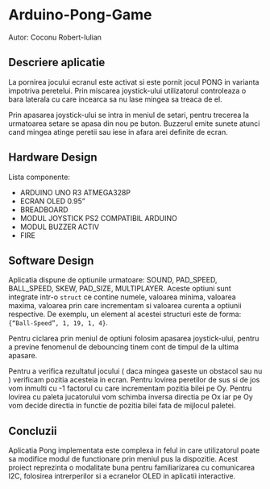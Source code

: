 # Arduino-Pong-Game

Autor: Coconu Robert-Iulian

## Descriere aplicatie
La pornirea jocului ecranul este activat si este pornit jocul PONG in varianta impotriva peretelui. Prin miscarea joystick-ului utilizatorul controleaza o bara laterala cu care incearca sa nu lase mingea sa treaca de el.

Prin apasarea joystick-ului se intra in meniul de setari, pentru trecerea la urmatoarea setare se apasa din nou pe buton. Buzzerul emite sunete atunci cand mingea atinge peretii sau iese in afara arei definite de ecran.

## Hardware Design
Lista componente:
- ARDUINO UNO R3 ATMEGA328P
- ECRAN OLED 0.95”
- BREADBOARD
- MODUL JOYSTICK PS2 COMPATIBIL ARDUINO
- MODUL BUZZER ACTIV
- FIRE

## Software Design

Aplicatia dispune de optiunile urmatoare: SOUND, PAD_SPEED, BALL_SPEED, SKEW, PAD_SIZE, MULTIPLAYER. Aceste optiuni sunt integrate intr-o `struct` ce contine numele, valoarea minima, valoarea maxima, valoarea prin care incrementam si valoarea curenta a optiunii respective. De exemplu, un element al acestei structuri este de forma: `{“Ball-Speed”, 1, 19, 1, 4}`.

Pentru ciclarea prin meniul de optiuni folosim apasarea joystick-ului, pentru a previne fenomenul de debouncing tinem cont de timpul de la ultima apasare.

Pentru a verifica rezultatul jocului ( daca mingea gaseste un obstacol sau nu ) verificam pozitia acesteia in ecran. Pentru lovirea peretilor de sus si de jos vom inmulti cu -1 factorul cu care incrementam pozitia bilei pe Oy. Pentru lovirea cu paleta jucatorului vom schimba inversa directia pe Ox iar pe Oy vom decide directia in functie de pozitia bilei fata de mijlocul paletei.

## Concluzii

Aplicatia Pong implementata este complexa in felul in care utilizatorul poate sa modifice modul de functionare prin meniul pus la dispozitie. Acest proiect reprezinta o modalitate buna pentru familiarizarea cu comunicarea I2C, folosirea intrerperilor si a ecranelor OLED in aplicatii interactive.
